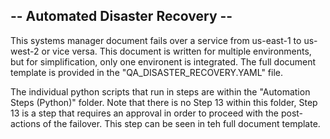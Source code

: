  ## -- Automated Disaster Recovery -- 

 This systems manager document fails over a service from us-east-1 to us-west-2 or vice versa. This document is written for multiple environments, but for simplification, only one environent is integrated. The full document template is provided in the "QA_DISASTER_RECOVERY.YAML" file.

 The individual python scripts that run in steps are within the "Automation Steps (Python)" folder. Note that there is no Step 13 within this folder, Step 13 is a step that requires an approval in order to proceed with the post-actions of the failover. This step can be seen in teh full document template. 